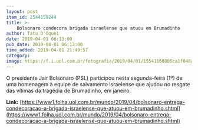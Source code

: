 ```yaml
---
layout: post
item_id: 2544159244
title: >-
    Bolsonaro condecora brigada israelense que atuou em Brumadinho
author: Tatu D'Oquei
date: 2019-04-01 06:13:00
pub_date: 2019-04-01 06:13:00
time_added: 2019-04-01 21:49:57
category: 
image: https://f.i.uol.com.br/fotografia/2019/04/01/15541166805ca1f048ab464_1554116680_3x2_rt.jpg
---
```


O presidente Jair Bolsonaro (PSL) participou nesta segunda-feira (1º) de uma homenagem à equipe de salvamento israelense que ajudou no resgate das vítimas da tragédia de Brumadinho, em janeiro.

**Link:** [https://www1.folha.uol.com.br/mundo/2019/04/bolsonaro-entrega-condecoracao-a-brigada-israelense-que-atuou-em-brumadinho.shtml](https://www1.folha.uol.com.br/mundo/2019/04/bolsonaro-entrega-condecoracao-a-brigada-israelense-que-atuou-em-brumadinho.shtml)

